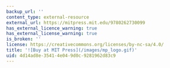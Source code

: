 ```yaml
---
backup_url: ''
content_type: external-resource
external_url: https://mitpress.mit.edu/9780262730099
has_external_licence_warning: true
has_external_license_warning: true
is_broken: ''
license: https://creativecommons.org/licenses/by-nc-sa/4.0/
title: '![Buy at MIT Press](/images/mp_logo.gif)'
uid: 4d14ad8e-3541-4e04-9d0c-9281962d83c9
---
```

